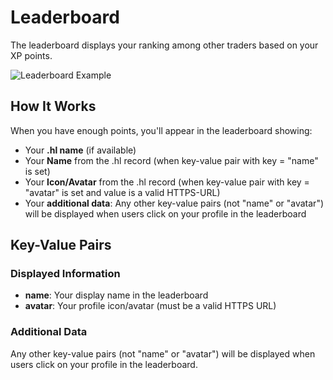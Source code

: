 # Leaderboard

The leaderboard displays your ranking among other traders based on your XP points.

![Leaderboard Example](placeholder-leaderboard.png)

## How It Works

When you have enough points, you'll appear in the leaderboard showing:
- Your **.hl name** (if available)
- Your **Name** from the .hl record (when key-value pair with key = "name" is set)
- Your **Icon/Avatar** from the .hl record (when key-value pair with key = "avatar" is set and value is a valid HTTPS-URL)
- Your **additional data**: Any other key-value pairs (not "name" or "avatar") will be displayed when users click on your profile in the leaderboard

## Key-Value Pairs

### Displayed Information
- **name**: Your display name in the leaderboard
- **avatar**: Your profile icon/avatar (must be a valid HTTPS URL)

### Additional Data
Any other key-value pairs (not "name" or "avatar") will be displayed when users click on your profile in the leaderboard.
